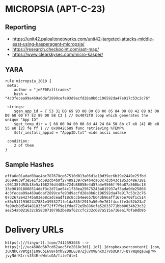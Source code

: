 # MICROPSIA (APT-C-23)

## Reporting
* https://unit42.paloaltonetworks.com/unit42-targeted-attacks-middle-east-using-kasperagent-micropsia/
* https://research.checkpoint.com/apt-map/
* https://www.clearskysec.com/micro-kasper/

## YARA
```yara
rule micropsia_2018 {
 meta:
    author = "jeFF0Falltrades"
    hash = "4c3fecea99a469a6daf2899cefe93d9acfd28a0b6c196592da47e917c53c2c76"

 strings:
    $gen_app_id = { 53 31 DB 69 93 08 D0 68 00 05 84 08 08 42 89 93 08 D0 68 00 F7 E2 89 D0 5B C3 } // 0x4072f0 loop which generates the unique "App ID"
    $get_temp_dir = { 68 00 04 00 00 8d 44 24 04 50 8b c7 e8 [4] 8b e8 55 e8 [2] fe ff } // 0x0042C689 func retrieving %TEMP%
    $str_install_appid = "ApppID.txt" wide ascii nocase

 condition:
    2 of them
}
```

## Sample Hashes
```
effa0e01adad08ae4bc787678ce67510d013a06d1a10d39ec6b19e2449e25fbd
26594039f3e5e1f3d592cb4b0f274891397c94b4ca63c7d3b43c1853c48e7281
c96138fd93b18e5a1682f6d4405e724b88058e4d57a4e9566ff96a87a560bc18
33e901018808514def3c2d71ae54c1f38ea25675243a815937af3ada0de25808
4c3fecea99a469a6daf2899cefe93d9acfd28a0b6c196592da47e917c53c2c76
0732672e4274ba03e58cadceadf18c8ccb4ee6b7b643b96aff1675e708f1c514
e36c51f19362447881e3953271fe1da835f2919a50e9e761f4ccffe3d52b23a7
fe90cb8d549481833bf72ff7f9e1fdad72e5b886cfa52033771bbb0034b23c32
ae254ab021632cb583071079b2be8af62ccfc232c687a515a716ea17bfa0db9b
```

# Delivery URLs
```
https[:]//tinyurl[.]com/7412593655 --> https[:]//uc4688d6b7cd62aec5fe2018c3d1[.]dl[.]dropboxusercontent[.]com/cd/0/get/Akog8uik0czwfyn4c-3uKNkC7V8tgsjI09CbI6V8FbYhv2D0LGJ87ZjuVXVBnxX37VoUCKrJ-QY7Wq0qauwprW-jvyNArK1rrv3S4EreWmluGA/file?dl=1
```
